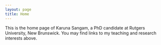 ```yaml
---
layout: page
title: Home
---
```


This is the home page of Karuna Sangam, a PhD candidate at Rutgers University, New Brunswick. You may find links to my teaching and research interests above.
